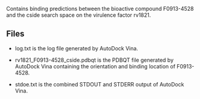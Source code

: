Contains binding predictions between the bioactive compound F0913-4528 and the cside search space on the virulence factor rv1821.

## Files

- log.txt is the log file generated by AutoDock Vina.

- rv1821_F0913-4528_cside.pdbqt is the PDBQT file generated by AutoDock Vina containing the orientation and binding location of F0913-4528.

- stdoe.txt is the combined STDOUT and STDERR output of AutoDock Vina.

